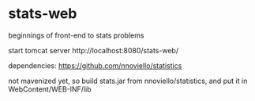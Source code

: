 # stats-web

beginnings of front-end to stats problems 

start tomcat server
http://localhost:8080/stats-web/

dependencies:  https://github.com/nnoviello/statistics

not mavenized yet, so build stats.jar from nnoviello/statistics, 
and put it in WebContent/WEB-INF/lib


